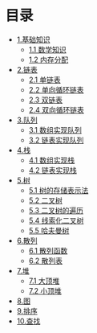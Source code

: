 # 目录
* [1.基础知识](1.0.md)
  * [1.1 数学知识](1.1.md)
  * [1.2 内存分配](1.2.md)
* [2.链表](2.0.md)
  * [2.1 单链表](2.1.md)
  * [2.2 单向循环链表](2.2.md)
  * [2.3 双链表](2.3.md)
  * [2.4 双向循环链表](2.4.md)
* [3.队列](3.0.md)
  * [3.1 数组实现队列](3.1.md)
  * [3.2 链表实现队列](3.2.md)
* [4.栈](4.0.md)
  * [4.1 数组实现栈](4.1.md)
  * [4.2 链表实现栈](4.2.md)
* [5.树](5.0.md)
  * [5.1 树的存储表示法](5.1.md)
  * [5.2 二叉树](5.2.md)
  * [5.3 二叉树的遍历](5.3.md)
  * [5.4 线索化二叉树](5.3.md)
  * [5.5 哈夫曼树](5.5.md)
* [6.散列](6.0.md)
  * [6.1 散列函数](6.1.md)
  * [6.2 散列表](6.2.md)
* [7.堆](7.0.md)
  * [7.1 大顶堆](7.1.md)
  * [7.2 小顶堆](7.2.md)
* [8.图]()
* [9.排序]()
* [10.查找]()
